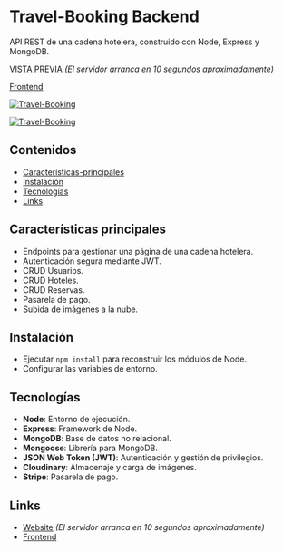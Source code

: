 # Travel-Booking Backend

API REST de una cadena hotelera, construido con Node, Express y MongoDB.

[VISTA PREVIA](https://travel-booking-carlosbarondev.up.railway.app/) *(El servidor arranca en 10 segundos aproximadamente)*

[Frontend](https://github.com/carlosbarondev/travel-booking-frontend)

[![Travel-Booking](https://res.cloudinary.com/dyi0p8m1g/image/upload/v1649325362/travel-booking/home_gqjvew.png)](https://travel-booking-carlosbarondev.herokuapp.com/)

[![Travel-Booking](https://res.cloudinary.com/dyi0p8m1g/image/upload/v1649325362/travel-booking/hotel_dszsum.png)](https://travel-booking-carlosbarondev.herokuapp.com/)

## Contenidos

- [Características-principales](#Características-principales)
- [Instalación](#Instalación)
- [Tecnologías](#Tecnologías)
- [Links](#Links)

## Características principales

* Endpoints para gestionar una página de una cadena hotelera.
* Autenticación segura mediante JWT.
* CRUD Usuarios.
* CRUD Hoteles.
* CRUD Reservas.
* Pasarela de pago.
* Subida de imágenes a la nube.

## Instalación

* Ejecutar `npm install` para reconstruir los módulos de Node.
* Configurar las variables de entorno.

## Tecnologías

* **Node**: Entorno de ejecución.
* **Express**: Framework de Node.
* **MongoDB**: Base de datos no relacional.
* **Mongoose**: Librería para MongoDB.
* **JSON Web Token (JWT)**: Autenticación y gestión de privilegios.
* **Cloudinary**: Almacenaje y carga de imágenes.
* **Stripe**: Pasarela de pago.

## Links

* [Website](https://travel-booking-carlosbarondev.up.railway.app/) *(El servidor arranca en 10 segundos aproximadamente)*
* [Frontend](https://github.com/carlosbarondev/travel-booking-frontend)
